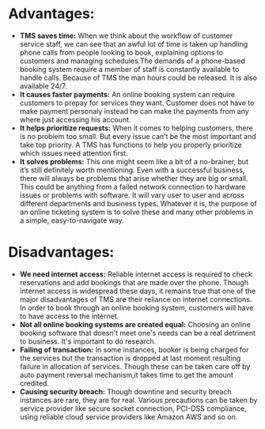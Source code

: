 # __Advantages:__
* **TMS saves time:** When we think about the workflow of customer service staff, we can see that an awful lot of time is taken up handling phone calls from people looking to book, explaining options to customers and managing schedules.The demands of a phone-based booking system require a member of staff is constantly available to handle calls. Because of TMS the man hours could be released. It is also available 24/7.
* **It causes faster payments:** An online booking system can require customers to prepay for services they want. Customer does not have to make payment personaly instead he can make the payments from any where just accessing his account.  
* **It helps prioritize requests:** When it comes to helping customers, there is no problem too small. But every issue can’t be the most important and take top priority. A TMS has functions to help you properly prioritize which issues need attention first.
* **It solves problems:** This one might seem like a bit of a no-brainer, but it’s still definitely worth mentioning. Even with a successful business, there will always be problems that arise whether they are big or small. This could be anything from a failed network connection to hardware issues or problems with software. It will vary user to user and across different departments and business types. Whatever it is, the purpose of an online ticketing system is to solve these and many other problems in a simple, easy-to-navigate way.


# __Disadvantages:__
* **We need internet access:** Reliable internet access is required to check reservations and add bookings that are made over the phone. Though internet access is widespread these days, it remains true that one of the major disadvantages of TMS are their reliance on internet connections. In order to book through an online booking system, customers will have to have access to the internet.
* **Not all online booking systems are created equal:** Choosing an online booking software that doesn't meet one's needs can be a real detriment to business. It's important to do research.
* **Failing of transaction:** In some instances, booker is being charged for the services but the transaction is dropped at last moment resulting failure in allocation of services. Though these can be taken care off by auto payment reversal mechanism,it takes time to get the amount credited.
* **Causing security breach:** Though downtine and security breach instances are rare, they are for real. Various precautions can be taken by service provider like secure socket connection, PCI-DSS compliance, using reliable cloud service providers like Amazon AWS and so on.